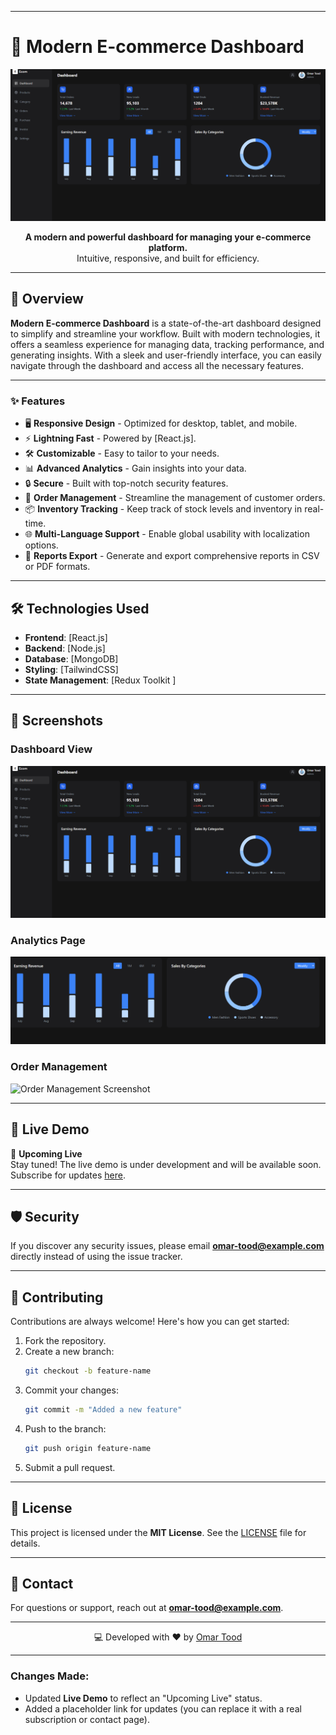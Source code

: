 
---

# 🚀 Modern E-commerce Dashboard

![Project Banner](/assets/images/Screenshot%202024-11-20%20185739.png)

<p align="center">
  <b>A modern and powerful dashboard for managing your e-commerce platform.</b><br/>
  Intuitive, responsive, and built for efficiency.
</p>

---

## 📖 Overview

**Modern E-commerce Dashboard** is a state-of-the-art dashboard designed to simplify and streamline your workflow. Built with modern technologies, it offers a seamless experience for managing data, tracking performance, and generating insights. With a sleek and user-friendly interface, you can easily navigate through the dashboard and access all the necessary features.

---

### ✨ Features

- 🖥️ **Responsive Design** - Optimized for desktop, tablet, and mobile.
- ⚡ **Lightning Fast** - Powered by [React.js].
- 🛠️ **Customizable** - Easy to tailor to your needs.
- 📊 **Advanced Analytics** - Gain insights into your data.
- 🔒 **Secure** - Built with top-notch security features.
- 🛒 **Order Management** - Streamline the management of customer orders.
- 📦 **Inventory Tracking** - Keep track of stock levels and inventory in real-time.
- 🌐 **Multi-Language Support** - Enable global usability with localization options.
- 📁 **Reports Export** - Generate and export comprehensive reports in CSV or PDF formats.

---

## 🛠️ Technologies Used

- **Frontend**: [React.js]
- **Backend**: [Node.js]
- **Database**: [MongoDB]
- **Styling**: [TailwindCSS]
- **State Management**: [Redux Toolkit ]

---

## 🎨 Screenshots

### Dashboard View
![Dashboard Screenshot](/assets/images/Screenshot%202024-11-20%20185739.png)

### Analytics Page
![Analytics Screenshot](/assets/images/1.png)

### Order Management
![Order Management Screenshot](/assets/images/order-management.png)

---

## 🚀 Live Demo

🚧 **Upcoming Live**  
Stay tuned! The live demo is under development and will be available soon. Subscribe for updates [here](https://your-updates-link.com).

---

## 🛡️ Security

If you discover any security issues, please email **omar-tood@example.com** directly instead of using the issue tracker.

---

## 🤝 Contributing

Contributions are always welcome! Here's how you can get started:

1. Fork the repository.
2. Create a new branch:
   ```bash
   git checkout -b feature-name
   ```
3. Commit your changes:
   ```bash
   git commit -m "Added a new feature"
   ```
4. Push to the branch:
   ```bash
   git push origin feature-name
   ```
5. Submit a pull request.

---

## 📜 License

This project is licensed under the **MIT License**. See the [LICENSE](./LICENSE) file for details.

---

## 💬 Contact

For questions or support, reach out at **omar-tood@example.com**.

---

<p align="center">💻 Developed with ❤️ by <a href="https://github.com/omar-tood">Omar Tood</a></p>

---

### Changes Made:
- Updated **Live Demo** to reflect an "Upcoming Live" status.
- Added a placeholder link for updates (you can replace it with a real subscription or contact page).

